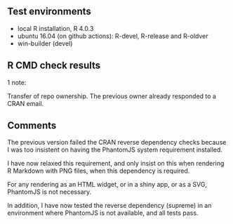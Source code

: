 ## Test environments

* local R installation, R 4.0.3
* ubuntu 16.04 (on github actions): R-devel, R-release and R-oldver
* win-builder (devel)

## R CMD check results

1 note:

Transfer of repo ownership. The previous owner already responded to a CRAN email.

## Comments

The previous version failed the CRAN reverse dependency checks because I was too insistent on having the PhantomJS system requirement installed.

I have now relaxed this requirement, and only insist on this when rendering R Markdown with PNG files, when this dependency is required.

For any rendering as an HTML widget, or in a shiny app, or as a SVG, PhantomJS is not necessary.

In addition, I have now tested the reverse dependency (supreme) in an environment where PhantomJS is not available, and all tests pass.
